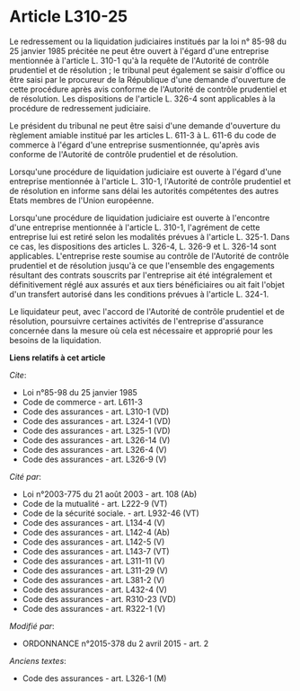 # Article L310-25

Le redressement ou la liquidation judiciaires institués par la loi n° 85-98 du 25 janvier 1985 précitée ne peut être ouvert à
l'égard d'une entreprise mentionnée à l'article L. 310-1 qu'à la requête de l'Autorité de contrôle prudentiel et de
résolution ; le tribunal peut également se saisir d'office ou être saisi par le procureur de la République d'une demande
d'ouverture de cette procédure après avis conforme de l'Autorité de contrôle prudentiel et de résolution. Les dispositions de
l'article L. 326-4 sont applicables à la procédure de redressement judiciaire. 

Le président du tribunal ne peut être saisi d'une demande d'ouverture du règlement amiable institué par les articles L. 611-3
à L. 611-6 du code de commerce à l'égard d'une entreprise susmentionnée, qu'après avis conforme de l'Autorité de contrôle
prudentiel et de résolution. 

Lorsqu'une procédure de liquidation judiciaire est ouverte à l'égard d'une entreprise mentionnée à l'article L. 310-1,
l'Autorité de contrôle prudentiel et de résolution en informe sans délai les autorités compétentes des autres Etats membres
de l'Union européenne. 

Lorsqu'une procédure de liquidation judiciaire est ouverte à l'encontre d'une entreprise mentionnée à l'article L. 310-1,
l'agrément de cette entreprise lui est retiré selon les modalités prévues à l'article L. 325-1. Dans ce cas, les dispositions
des articles L. 326-4, L. 326-9 et L. 326-14 sont applicables. L'entreprise reste soumise au contrôle de l'Autorité de
contrôle prudentiel et de résolution jusqu'à ce que l'ensemble des engagements résultant des contrats souscrits par
l'entreprise ait été intégralement et définitivement réglé aux assurés et aux tiers bénéficiaires ou ait fait l'objet d'un
transfert autorisé dans les conditions prévues à l'article L. 324-1. 

Le liquidateur peut, avec l'accord de l'Autorité de contrôle prudentiel et de résolution, poursuivre certaines activités de
l'entreprise d'assurance concernée dans la mesure où cela est nécessaire et approprié pour les besoins de la liquidation.

**Liens relatifs à cet article**

_Cite_:

  - Loi n°85-98 du 25 janvier 1985
  - Code de commerce - art. L611-3
  - Code des assurances - art. L310-1 (VD)
  - Code des assurances - art. L324-1 (VD)
  - Code des assurances - art. L325-1 (VD)
  - Code des assurances - art. L326-14 (V)
  - Code des assurances - art. L326-4 (V)
  - Code des assurances - art. L326-9 (V)

_Cité par_:

  - Loi n°2003-775 du 21 août 2003 - art. 108 (Ab)
  - Code de la mutualité - art. L222-9 (VT)
  - Code de la sécurité sociale. - art. L932-46 (VT)
  - Code des assurances - art. L134-4 (V)
  - Code des assurances - art. L142-4 (Ab)
  - Code des assurances - art. L142-5 (V)
  - Code des assurances - art. L143-7 (VT)
  - Code des assurances - art. L311-11 (V)
  - Code des assurances - art. L311-29 (V)
  - Code des assurances - art. L381-2 (V)
  - Code des assurances - art. L432-4 (V)
  - Code des assurances - art. R310-23 (VD)
  - Code des assurances - art. R322-1 (V)

_Modifié par_:

  - ORDONNANCE n°2015-378 du 2 avril 2015 - art. 2

_Anciens textes_:

  - Code des assurances - art. L326-1 (M)
